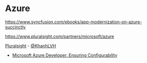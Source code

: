 # Azure

https://www.syncfusion.com/ebooks/app-modernization-on-azure-succinctly

https://www.pluralsight.com/partners/microsoft/azure

[Pluralsight](https://pluralsight.com) - [@KhanhLVH](https://app.pluralsight.com/profile/KhanhLVH)

* [Microsoft Azure Developer: Ensuring Configurability](https://app.pluralsight.com/library/courses/microsoft-azure-ensuring-configurability/table-of-contents)
